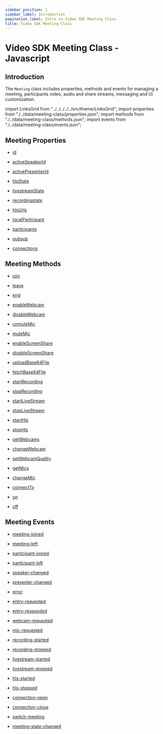 ```yaml
---
sidebar_position: 1
sidebar_label: Introduction
pagination_label: Intro to Video SDK Meeting Class
title: Video SDK Meeting Class
---
```


# Video SDK Meeting Class - Javascript

<div class="sdk-api-ref">

## Introduction

The `Meeting` class includes properties, methods and events for managing a meeting, participants video, audio and share streams, messaging and UI customization.

import LinksGrid from "../../../../../src/theme/LinksGrid";
import properties from "./../data/meeting-class/properties.json";
import methods from "./../data/meeting-class/methods.json";
import events from "./../data/meeting-class/events.json";

## Meeting Properties

<div class="row">

<div class="col col--4 margin-bottom--sm" >

- [id](./properties.md#id)

</div>
<div class="col col--4 margin-bottom--sm" >

- [activeSpeakerId](./properties.md#activespeakerid)

</div>
<div class="col col--4 margin-bottom--sm" >

- [activePresenterId](./properties.md#activepresenterid)

</div>

<div class="col col--4 margin-bottom--sm">

- [hlsState](./properties#hlsstate)

</div>
<div class="col col--4 margin-bottom--sm">

- [livestreamState](./properties#livestreamstate)

</div>
<div class="col col--4 margin-bottom--sm">

- [recordingstate](./properties#recordingstate)

</div>
<div class="col col--4 margin-bottom--sm">

- [hlsUrls](./properties#hlsurls)

</div>

<div class="col col--4 margin-bottom--sm" >

- [localParticipant](./properties.md#localparticipant)

</div>
<div class="col col--4 margin-bottom--sm" >

- [participants](./properties.md#participants)

</div>
<div class="col col--4 margin-bottom--sm" >

- [pubsub](./pubsub)

</div>
<div class="col col--4 margin-bottom--sm" >

- [connections](./properties.md#connections)

</div>

</div>

## Meeting Methods

<div class="row">

<div class="col col--4 margin-bottom--sm" >

- [join](./methods.md#join)

</div>
<div class="col col--4 margin-bottom--sm" >

- [leave](./methods.md#leave)

</div>
<div class="col col--4 margin-bottom--sm" >

- [end](./methods.md#end)

</div>
<div class="col col--4 margin-bottom--sm" >

- [enableWebcam](./methods.md#enablewebcam)

</div>
<div class="col col--4 margin-bottom--sm" >

- [disableWebcam](./methods.md#disablewebcam)

</div>
<div class="col col--4 margin-bottom--sm" >

- [unmuteMic](./methods.md#unmutemic)

</div>
<div class="col col--4 margin-bottom--sm" >

- [muteMic](./methods.md#mutemic)

</div>
<div class="col col--4 margin-bottom--sm" >

- [enableScreenShare](./methods.md#enablescreenshare)

</div>
<div class="col col--4 margin-bottom--sm" >

- [disableScreenShare](./methods.md#disablescreenshare)

</div>
<div class="col col--4 margin-bottom--sm" >

- [uploadBase64File](/javascript/api/sdk-reference/meeting-class/methods#uploadbase64file)

</div>
<div class="col col--4 margin-bottom--sm" >

- [fetchBase64File](/javascript/api/sdk-reference/meeting-class/methods#fetchbase64file)

</div>
<div class="col col--4 margin-bottom--sm" >

- [startRecording](./methods.md#startrecording)

</div>
<div class="col col--4 margin-bottom--sm" >

- [stopRecording](./methods.md#stoprecording)

</div>
<div class="col col--4 margin-bottom--sm" >

- [startLiveStream](./methods.md#startlivestream)

</div>
<div class="col col--4 margin-bottom--sm" >

- [stopLiveStream](./methods.md#startlivestream)

</div>
<div class="col col--4 margin-bottom--sm" >

- [startHls](./methods.md#starthls)

</div>
<div class="col col--4 margin-bottom--sm" >

- [stopHls](./methods.md#stophls)

</div>
<div class="col col--4 margin-bottom--sm" >

- [getWebcams](./methods.md#getwebcams)

</div>
<div class="col col--4 margin-bottom--sm" >

- [changeWebcam](./methods.md#changewebcam)

</div>
<div class="col col--4 margin-bottom--sm" >

- [setWebcamQuality](./methods.md#setwebcamquality)

</div>
<div class="col col--4 margin-bottom--sm" >

- [getMics](./methods.md#getmics)

</div>
<div class="col col--4 margin-bottom--sm" >

- [changeMic](./methods.md#changemic)

</div>
<div class="col col--4 margin-bottom--sm" >

- [connectTo](./methods.md#connectto)

</div>
<div class="col col--4 margin-bottom--sm" >

- [on](./methods.md#on)

</div>
<div class="col col--4 margin-bottom--sm" >

- [off](./methods.md#off)

</div>

</div>

## Meeting Events

<div class="row">

<div class="col col--4 margin-bottom--sm" >

- [meeting-joined](./events.md#meeting-joined)

</div>
<div class="col col--4 margin-bottom--sm" >

- [meeting-left](./events.md#meeting-left)

</div>
<div class="col col--4 margin-bottom--sm" >

- [participant-joined](./events.md#participant-joined)

</div>
<div class="col col--4 margin-bottom--sm" >

- [participant-left](./events.md#participant-left)

</div>
<div class="col col--4 margin-bottom--sm" >

- [speaker-changed](./events.md#speaker-changed)

</div>
<div class="col col--4 margin-bottom--sm" >

- [presenter-changed](./events.md#presenter-changed)

</div>
<div class="col col--4 margin-bottom--sm" >

- [error](./events.md#error)

</div>
<div class="col col--4 margin-bottom--sm" >

- [entry-requested](./events.md#entry-requested)

</div>
<div class="col col--4 margin-bottom--sm" >

- [entry-responded](./events.md#entry-responded)

</div>
<div class="col col--4 margin-bottom--sm" >

- [webcam-requested](./events.md#webcam-requested)

</div>
<div class="col col--4 margin-bottom--sm" >

- [mic-requested](./events.md#mic-requested)

</div>
<div class="col col--4 margin-bottom--sm" >

- [recording-started](./events.md#recording-started)

</div>
<div class="col col--4 margin-bottom--sm" >

- [recording-stopped](./events.md#recording-stopped)

</div>
<div class="col col--4 margin-bottom--sm" >

- [livestream-started](./events.md#livestream-started)

</div>
<div class="col col--4 margin-bottom--sm" >

- [livestream-stopped](./events.md#livestream-stopped)

</div>
<div class="col col--4 margin-bottom--sm" >

- [hls-started](./events.md#hls-started)

</div>
<div class="col col--4 margin-bottom--sm" >

- [hls-stopped](./events.md#hls-stopped)

</div>
<div class="col col--4 margin-bottom--sm" >

- [connection-open](./events.md#connection-open)

</div>
<div class="col col--4 margin-bottom--sm" >

- [connection-close](./events.md#connection-close)

</div>
<div class="col col--4 margin-bottom--sm" >

- [switch-meeting](./events.md#switch-meeting)

</div>

<div class="col col--4 margin-bottom--sm" >

- [meeting-state-changed](./events.md#meeting-state-changed)

</div>

</div>

</div>
